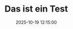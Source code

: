 ---
layout: post
lang: de
locale: de
title: Das ist ein Test
date: 2025-10-19 12:15:00
categories: test
description: Das ist eine Beschreibung
published: true
---